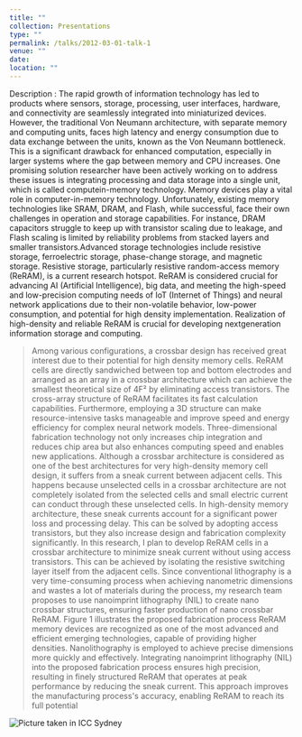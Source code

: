 ```yaml
---
title: ""
collection: Presentations
type: ""
permalink: /talks/2012-03-01-talk-1
venue: ""
date:
location: ""
---
```


Description : The rapid growth of information technology has led to products where sensors, storage, processing, user interfaces, hardware, and connectivity are seamlessly integrated into miniaturized devices. However, the traditional Von Neumann architecture, with separate memory and computing units, faces high latency
and energy consumption due to data exchange between the units, known as the Von Neumann bottleneck. This is a significant drawback for enhanced computation, especially in larger systems where the gap between memory and CPU increases. One promising solution researcher have been actively working on to address these issues is integrating processing and data storage into a single unit, which is called computein-memory technology. Memory devices play a vital role in computer-in-memory technology. Unfortunately, existing memory technologies like SRAM, DRAM, and Flash, while successful, face their own challenges in operation and storage capabilities. For instance, DRAM capacitors struggle to keep up with transistor scaling due to leakage, and Flash scaling is limited by reliability problems from stacked layers and smaller transistors.Advanced storage technologies include resistive storage, ferroelectric storage, phase-change storage, and magnetic storage. Resistive storage, particularly resistive random-access memory (ReRAM), is a current research hotspot. ReRAM is considered crucial for advancing AI (Artificial Intelligence), big data, and meeting the high-speed and low-precision computing needs of IoT (Internet of Things) and neural network applications due to their non-volatile behavior, low-power consumption, and potential for high density implementation. Realization of high-density and reliable ReRAM is crucial for developing nextgeneration information storage and computing.
> Among various configurations, a crossbar design has received great interest due to their potential for high density memory cells. ReRAM cells are directly sandwiched between top and bottom electrodes and arranged as an array in a crossbar architecture which can achieve the smallest theoretical size of 4F² by eliminating access transistors. The cross-array structure of ReRAM facilitates its fast calculation capabilities. Furthermore, employing a 3D structure can make resource-intensive tasks manageable and improve speed and energy efficiency for complex neural network models. Three-dimensional fabrication technology not only increases chip integration and reduces chip area but also enhances computing speed and enables new applications. Although a crossbar architecture is considered as one of the best architectures for very high-density memory cell design, it suffers from a sneak current between adjacent cells. This happens because unselected cells in a crossbar architecture are not completely isolated from the selected cells and small electric current can conduct through these unselected cells. In high-density memory architecture, these sneak currents account for a significant power loss and processing delay. This can be solved by adopting access transistors, but they also increase design and fabrication complexity significantly. In this research, I plan to develop ReRAM cells in a crossbar architecture to minimize sneak current without using access transistors. This can be achieved by isolating the resistive switching layer itself from the adjacent cells. Since conventional lithography is a very time-consuming process when achieving nanometric dimensions and wastes a lot of materials during the process, my research team proposes to use nanoimprint lithography (NIL) to create nano crossbar structures, ensuring faster production of nano crossbar ReRAM. Figure 1 illustrates the proposed fabrication process ReRAM memory devices are recognized as one of the most advanced and efficient emerging technologies, capable of providing higher densities. Nanolithography is employed to achieve precise dimensions more quickly and effectively. Integrating nanoimprint lithography (NIL) into the proposed fabrication process ensures high precision, resulting in finely structured ReRAM that operates at peak performance by reducing the sneak current. This approach improves the manufacturing process's accuracy, enabling ReRAM to reach its full potential

![Picture taken in ICC Sydney](/images/IMG_7285.jpg)
